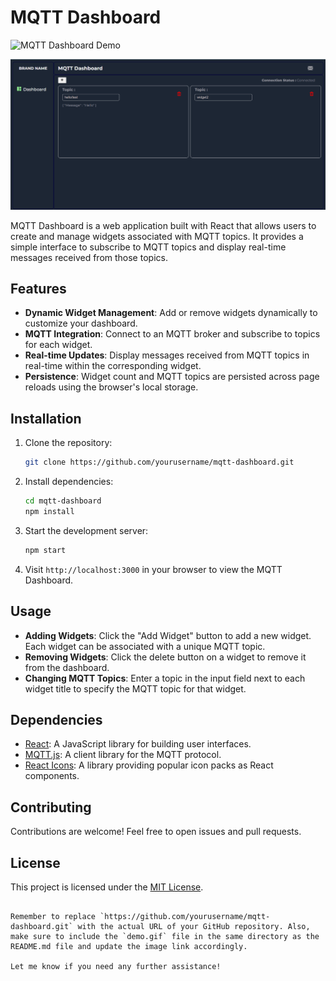 

# MQTT Dashboard

![MQTT Dashboard Demo](demo.gif)

![Alt text](gitHub/Capture.PNG)


MQTT Dashboard is a web application built with React that allows users to create and manage widgets associated with MQTT topics. It provides a simple interface to subscribe to MQTT topics and display real-time messages received from those topics.

## Features

- **Dynamic Widget Management**: Add or remove widgets dynamically to customize your dashboard.
- **MQTT Integration**: Connect to an MQTT broker and subscribe to topics for each widget.
- **Real-time Updates**: Display messages received from MQTT topics in real-time within the corresponding widget.
- **Persistence**: Widget count and MQTT topics are persisted across page reloads using the browser's local storage.

## Installation

1. Clone the repository:
   ```bash
   git clone https://github.com/yourusername/mqtt-dashboard.git
   ```

2. Install dependencies:
   ```bash
   cd mqtt-dashboard
   npm install
   ```

3. Start the development server:
   ```bash
   npm start
   ```

4. Visit `http://localhost:3000` in your browser to view the MQTT Dashboard.

## Usage

- **Adding Widgets**: Click the "Add Widget" button to add a new widget. Each widget can be associated with a unique MQTT topic.
- **Removing Widgets**: Click the delete button on a widget to remove it from the dashboard.
- **Changing MQTT Topics**: Enter a topic in the input field next to each widget title to specify the MQTT topic for that widget.

## Dependencies

- [React](https://reactjs.org/): A JavaScript library for building user interfaces.
- [MQTT.js](https://github.com/mqttjs/MQTT.js): A client library for the MQTT protocol.
- [React Icons](https://react-icons.github.io/react-icons/): A library providing popular icon packs as React components.

## Contributing

Contributions are welcome! Feel free to open issues and pull requests.

## License

This project is licensed under the [MIT License](LICENSE).
```

Remember to replace `https://github.com/yourusername/mqtt-dashboard.git` with the actual URL of your GitHub repository. Also, make sure to include the `demo.gif` file in the same directory as the README.md file and update the image link accordingly.

Let me know if you need any further assistance!